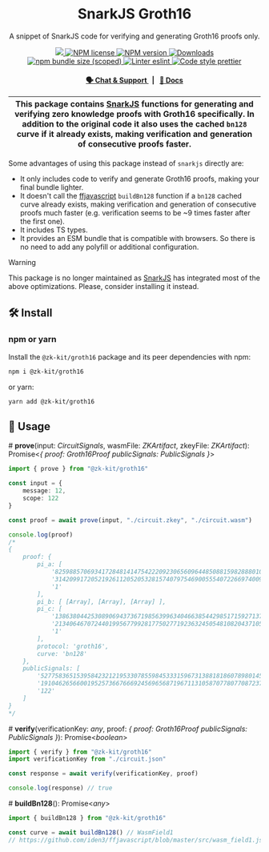 <p align="center">
    <h1 align="center">
        SnarkJS Groth16
    </h1>
    <p align="center">A snippet of SnarkJS code for verifying and generating Groth16 proofs only.</p>
</p>

<p align="center">
    <a href="https://github.com/privacy-scaling-explorations/zk-kit">
        <img src="https://img.shields.io/badge/project-zk--kit-blue.svg?style=flat-square">
    </a>
    <a href="https://github.com/privacy-scaling-explorations/zk-kit/tree/main/packages/groth16/LICENSE">
        <img alt="NPM license" src="https://img.shields.io/npm/l/%40zk-kit%2Fgroth16?style=flat-square">
    </a>
    <a href="https://www.npmjs.com/package/@zk-kit/groth16">
        <img alt="NPM version" src="https://img.shields.io/npm/v/@zk-kit/groth16?style=flat-square" />
    </a>
    <a href="https://npmjs.org/package/@zk-kit/groth16">
        <img alt="Downloads" src="https://img.shields.io/npm/dm/@zk-kit/groth16.svg?style=flat-square" />
    </a>
    <a href="https://bundlephobia.com/package/@zk-kit/groth16">
        <img alt="npm bundle size (scoped)" src="https://img.shields.io/bundlephobia/minzip/@zk-kit/groth16" />
    </a>
    <a href="https://eslint.org/">
        <img alt="Linter eslint" src="https://img.shields.io/badge/linter-eslint-8080f2?style=flat-square&logo=eslint" />
    </a>
    <a href="https://prettier.io/">
        <img alt="Code style prettier" src="https://img.shields.io/badge/code%20style-prettier-f8bc45?style=flat-square&logo=prettier" />
    </a>
</p>

<div align="center">
    <h4>
        <a href="https://appliedzkp.org/discord">
            🗣️ Chat &amp; Support
        </a>
        <span>&nbsp;&nbsp;|&nbsp;&nbsp;</span>
        <a href="https://zkkit.pse.dev/modules/_zk_kit_groth16.html">
            📘 Docs
        </a>
    </h4>
</div>

| This package contains [SnarkJS](https://github.com/iden3/snarkjs) functions for generating and verifying zero knowledge proofs with Groth16 specifically. In addition to the original code it also uses the cached `bn128` curve if it already exists, making verification and generation of consecutive proofs faster. |
| ----------------------------------------------------------------------------------------------------------------------------------------------------------------------------------------------------------------------------------------------------------------------------------------------------------------------- |

Some advantages of using this package instead of `snarkjs` directly are:

-   It only includes code to verify and generate Groth16 proofs, making your final bundle lighter.
-   It doesn't call the [ffjavascript](https://github.com/iden3/ffjavascript) `buildBn128` function if a `bn128` cached curve already exists, making verification and generation of consecutive proofs much faster (e.g. verification seems to be ~9 times faster after the first one).
-   It includes TS types.
-   It provides an ESM bundle that is compatible with browsers. So there is no need to add any polyfill or additional configuration.

> [!WARNING]  
> This package is no longer maintained as [SnarkJS](https://github.com/iden3/snarkjs) has integrated most of the above optimizations. Please, consider installing it instead.

## 🛠 Install

### npm or yarn

Install the `@zk-kit/groth16` package and its peer dependencies with npm:

```bash
npm i @zk-kit/groth16
```

or yarn:

```bash
yarn add @zk-kit/groth16
```

## 📜 Usage

\# **prove**(input: _CircuitSignals_, wasmFile: _ZKArtifact_, zkeyFile: _ZKArtifact_): Promise\<_{
proof: Groth16Proof
publicSignals: PublicSignals
}_>

```typescript
import { prove } from "@zk-kit/groth16"

const input = {
    message: 12,
    scope: 122
}

const proof = await prove(input, "./circuit.zkey", "./circuit.wasm")

console.log(proof)
/*
{
    proof: {
        pi_a: [
            '8259885706934172848141475422209230656096448508815982888010519325096632035723',
            '3142099172052192611205205328157407975469005554072266974009053708782134081166',
            '1'
        ],
        pi_b: [ [Array], [Array], [Array] ],
        pi_c: [
            '13863804425308906943736719856399634046638544298517159271373916818387594277305',
            '21340646707244019956779928177502771923632450548108204371058275686712196195969',
            '1'
        ],
        protocol: 'groth16',
        curve: 'bn128'
    },
    publicSignals: [
        '527758365153958423212195330785598453331596731388181860789801455413116800554',
        '19104626566001952573667666924569656871967113105870778077087237826253896482830',
        '122'
    ]
}
*/
```

\# **verify**(verificationKey: _any_, proof: _{
proof: Groth16Proof
publicSignals: PublicSignals
}_): Promise\<_boolean_>

```typescript
import { verify } from "@zk-kit/groth16"
import verificationKey from "./circuit.json"

const response = await verify(verificationKey, proof)

console.log(response) // true
```

\# **buildBn128**(): Promise\<_any_>

```typescript
import { buildBn128 } from "@zk-kit/groth16"

const curve = await buildBn128() // WasmField1
// https://github.com/iden3/ffjavascript/blob/master/src/wasm_field1.js
```
